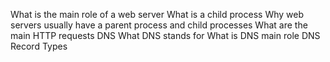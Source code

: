 What is the main role of a web server What is a child process Why web servers usually have a parent process and child processes What are the main HTTP requests DNS
What DNS stands for What is DNS main role DNS Record Types
